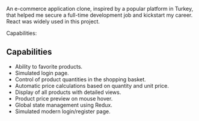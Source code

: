An e-commerce application clone, inspired by a popular platform in Turkey, that helped me secure a full-time development job and kickstart my career. React was widely used in this project.

Capabilities:

<h2>Capabilities</h2>
<ul>
  <li>Ability to favorite products.</li>
  <li>Simulated login page.</li>
  <li>Control of product quantities in the shopping basket.</li>
  <li>Automatic price calculations based on quantity and unit price.</li>
  <li>Display of all products with detailed views.</li>
  <li>Product price preview on mouse hover.</li>
  <li>Global state management using Redux.</li>
  <li>Simulated modern login/register page.</li>
</ul>
